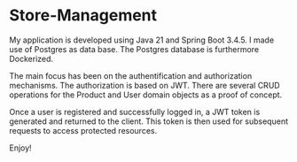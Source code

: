 # Store-Management

My application is developed using Java 21 and Spring Boot 3.4.5. I made use of Postgres as data base.
The Postgres database is furthermore Dockerized.

The main focus has been on the authentification and authorization mechanisms. The authorization is based on JWT.
There are several CRUD operations for the Product and User domain objects as a proof of concept.

Once a user is registered and successfully logged in, a JWT token is generated and returned to the client. This token is then used for subsequent requests to access protected resources.

Enjoy!